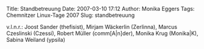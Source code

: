 Title: Standbetreuung
Date: 2007-03-10 17:12
Author: Monika Eggers
Tags: Chemnitzer Linux-Tage 2007
Slug: standbetreuung

v.l.n.r.: Joost Sander (thefisist), Mirjam Wäckerlin (Zerlinna), Marcus
Czeslinski (Czessi), Robert Müller (comm\[A|n\]der), Monika Krug
(Monika|K), Sabina Weiland (ypsila)

</p>

